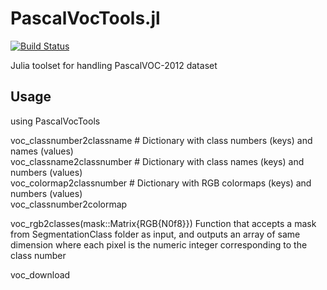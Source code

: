# PascalVocTools.jl

[![Build Status](https://github.com/cirobr/PascalVocTools.jl/actions/workflows/CI.yml/badge.svg?branch=main)](https://github.com/cirobr/PascalVocTools.jl/actions/workflows/CI.yml?query=branch%3Amain)

Julia toolset for handling PascalVOC-2012 dataset

## Usage
using PascalVocTools

voc_classnumber2classname    # Dictionary with class numbers (keys) and names (values)\
voc_classname2classnumber    # Dictionary with class names (keys) and numbers (values)\
voc_colormap2classnumber     # Dictionary with RGB colormaps (keys) and numbers (values)\
voc_classnumber2colormap

voc_rgb2classes(mask::Matrix{RGB{N0f8}})
Function that accepts a mask from SegmentationClass folder as input, and outputs an array of same dimension where each pixel is the numeric integer corresponding to the class number

voc_download